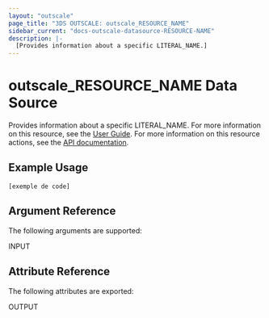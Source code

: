 ```yaml
---
layout: "outscale"
page_title: "3DS OUTSCALE: outscale_RESOURCE_NAME"
sidebar_current: "docs-outscale-datasource-RESOURCE-NAME"
description: |-
  [Provides information about a specific LITERAL_NAME.]
---
```


# outscale_RESOURCE_NAME Data Source

Provides information about a specific LITERAL_NAME.
For more information on this resource, see the [User Guide](LINK_UG).
For more information on this resource actions, see the [API documentation](LINK_API).

## Example Usage

```hcl
[exemple de code]
```

## Argument Reference

The following arguments are supported:

INPUT
## Attribute Reference

The following attributes are exported:

OUTPUT